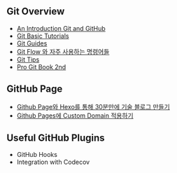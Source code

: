 ## Git Overview

- [An Introduction Git and GitHub](https://www.youtube.com/watch?v=MJUJ4wbFm_A)
- [Git Basic Tutorials](https://try.github.io)
- [Git Guides](http://guides.github.com)
- [Git Flow 와 자주 사용하는 명령어들](https://github.com/stunstunstun/awesome-wiki/blob/master/Git/git-commands.md)
- [Git Tips](https://github.com/mingrammer/git-tips)
- [Pro Git Book 2nd](https://git-scm.com/book/en/v2)

## GitHub Page

- [Github Page와 Hexo를 통해 30분만에 기술 블로그 만들기](https://github.com/stunstunstun/awesome-wiki/blob/master/Git/github-pages-and-hexo.md)
- [Github Pages에 Custom Domain 적용하기](https://github.com/stunstunstun/awesome-wiki/blob/master/Git/github-pages-and-custom-domain.md)

## Useful GitHub Plugins

- GitHub Hooks
- Integration with Codecov

